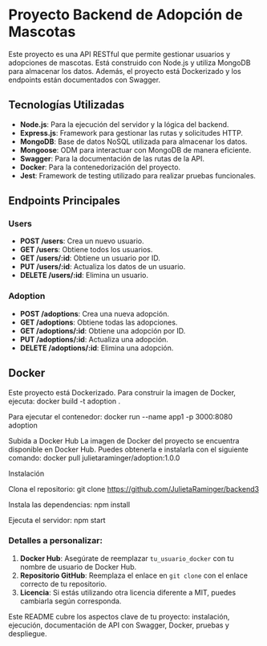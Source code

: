 # Proyecto Backend de Adopción de Mascotas

Este proyecto es una API RESTful que permite gestionar usuarios y adopciones de mascotas. Está construido con Node.js y utiliza MongoDB para almacenar los datos. Además, el proyecto está Dockerizado y los endpoints están documentados con Swagger.

## Tecnologías Utilizadas

- **Node.js**: Para la ejecución del servidor y la lógica del backend.
- **Express.js**: Framework para gestionar las rutas y solicitudes HTTP.
- **MongoDB**: Base de datos NoSQL utilizada para almacenar los datos.
- **Mongoose**: ODM para interactuar con MongoDB de manera eficiente.
- **Swagger**: Para la documentación de las rutas de la API.
- **Docker**: Para la contenedorización del proyecto.
- **Jest**: Framework de testing utilizado para realizar pruebas funcionales.

## Endpoints Principales

### Users

- **POST /users**: Crea un nuevo usuario.
- **GET /users**: Obtiene todos los usuarios.
- **GET /users/:id**: Obtiene un usuario por ID.
- **PUT /users/:id**: Actualiza los datos de un usuario.
- **DELETE /users/:id**: Elimina un usuario.

### Adoption

- **POST /adoptions**: Crea una nueva adopción.
- **GET /adoptions**: Obtiene todas las adopciones.
- **GET /adoptions/:id**: Obtiene una adopción por ID.
- **PUT /adoptions/:id**: Actualiza una adopción.
- **DELETE /adoptions/:id**: Elimina una adopción.

## Docker

Este proyecto está Dockerizado. Para construir la imagen de Docker, ejecuta:
docker build -t adoption .

Para ejecutar el contenedor:
docker run --name app1 -p 3000:8080 adoption

Subida a Docker Hub
La imagen de Docker del proyecto se encuentra disponible en Docker Hub. Puedes obtenerla e instalarla con el siguiente comando:
docker pull julietaraminger/adoption:1.0.0


Instalación

Clona el repositorio:
git clone https://github.com/JulietaRaminger/backend3

Instala las dependencias:
npm install

Ejecuta el servidor:
npm start



### Detalles a personalizar:
1. **Docker Hub**: Asegúrate de reemplazar `tu_usuario_docker` con tu nombre de usuario de Docker Hub.
2. **Repositorio GitHub**: Reemplaza el enlace en `git clone` con el enlace correcto de tu repositorio.
3. **Licencia**: Si estás utilizando otra licencia diferente a MIT, puedes cambiarla según corresponda.

Este README cubre los aspectos clave de tu proyecto: instalación, ejecución, documentación de API con Swagger, Docker, pruebas y despliegue.

